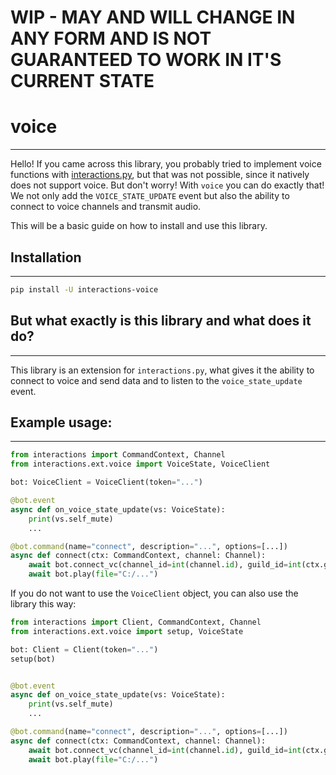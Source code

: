 # WIP - MAY AND WILL CHANGE IN ANY FORM AND IS NOT GUARANTEED TO WORK IN IT'S CURRENT STATE

# voice
_______

Hello! If you came across this library, you probably tried to implement voice functions with [interactions.py](https://github.com/interactions-py/library), but that was not possible, since it natively does not support voice.
But don't worry! With `voice` you can do exactly that! We not only add the `VOICE_STATE_UPDATE` event but also the ability to connect to voice channels and transmit audio.

This will be a basic guide on how to install and use this library.

## Installation
_________________________________________________________

```bash
pip install -U interactions-voice
```

## But what exactly is this library and what does it do?
_________________________________________________________

This library is an extension for `interactions.py`, what gives it the ability to connect to voice and send data and to
listen to the ``voice_state_update`` event.

## Example usage:
__________________

```python
from interactions import CommandContext, Channel
from interactions.ext.voice import VoiceState, VoiceClient

bot: VoiceClient = VoiceClient(token="...")

@bot.event
async def on_voice_state_update(vs: VoiceState):
    print(vs.self_mute)
    ...

@bot.command(name="connect", description="...", options=[...])
async def connect(ctx: CommandContext, channel: Channel):
    await bot.connect_vc(channel_id=int(channel.id), guild_id=int(ctx.guild_id), self_deaf=True, self_mute=False)
    await bot.play(file="C:/...")
```


If you do not want to use the ``VoiceClient`` object, you can also use the library this way:

```python
from interactions import Client, CommandContext, Channel
from interactions.ext.voice import setup, VoiceState

bot: Client = Client(token="...")
setup(bot)


@bot.event
async def on_voice_state_update(vs: VoiceState):
    print(vs.self_mute)
    ...

@bot.command(name="connect", description="...", options=[...])
async def connect(ctx: CommandContext, channel: Channel):
    await bot.connect_vc(channel_id=int(channel.id), guild_id=int(ctx.guild_id), self_deaf=True, self_mute=False)
    await bot.play(file="C:/...")
```
